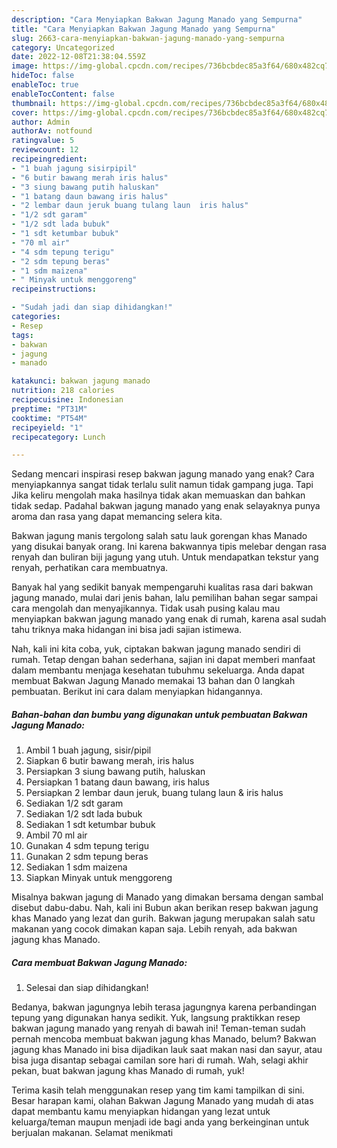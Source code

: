 ```yaml
---
description: "Cara Menyiapkan Bakwan Jagung Manado yang Sempurna"
title: "Cara Menyiapkan Bakwan Jagung Manado yang Sempurna"
slug: 2663-cara-menyiapkan-bakwan-jagung-manado-yang-sempurna
category: Uncategorized
date: 2022-12-08T21:38:04.559Z
image: https://img-global.cpcdn.com/recipes/736bcbdec85a3f64/680x482cq70/bakwan-jagung-manado-foto-resep-utama.jpg
hideToc: false
enableToc: true
enableTocContent: false
thumbnail: https://img-global.cpcdn.com/recipes/736bcbdec85a3f64/680x482cq70/bakwan-jagung-manado-foto-resep-utama.jpg
cover: https://img-global.cpcdn.com/recipes/736bcbdec85a3f64/680x482cq70/bakwan-jagung-manado-foto-resep-utama.jpg
author: Admin
authorAv: notfound
ratingvalue: 5
reviewcount: 12
recipeingredient:
- "1 buah jagung sisirpipil"
- "6 butir bawang merah iris halus"
- "3 siung bawang putih haluskan"
- "1 batang daun bawang iris halus"
- "2 lembar daun jeruk buang tulang laun  iris halus"
- "1/2 sdt garam"
- "1/2 sdt lada bubuk"
- "1 sdt ketumbar bubuk"
- "70 ml air"
- "4 sdm tepung terigu"
- "2 sdm tepung beras"
- "1 sdm maizena"
- " Minyak untuk menggoreng"
recipeinstructions:

- "Sudah jadi dan siap dihidangkan!"
categories:
- Resep
tags:
- bakwan
- jagung
- manado

katakunci: bakwan jagung manado 
nutrition: 218 calories
recipecuisine: Indonesian
preptime: "PT31M"
cooktime: "PT54M"
recipeyield: "1"
recipecategory: Lunch

---
```



Sedang mencari inspirasi resep bakwan jagung manado yang enak? Cara menyiapkannya sangat tidak terlalu sulit namun tidak gampang juga. Tapi Jika keliru mengolah maka hasilnya tidak akan memuaskan dan bahkan tidak sedap. Padahal bakwan jagung manado yang enak selayaknya punya aroma dan rasa yang dapat memancing selera kita.


Bakwan jagung manis tergolong salah satu lauk gorengan khas Manado yang disukai banyak orang. Ini karena bakwannya tipis melebar dengan rasa renyah dan buliran biji jagung yang utuh. Untuk mendapatkan tekstur yang renyah, perhatikan cara membuatnya.

Banyak hal yang sedikit banyak mempengaruhi kualitas rasa dari bakwan jagung manado, mulai dari jenis bahan, lalu pemilihan bahan segar sampai cara mengolah dan menyajikannya. Tidak usah pusing kalau mau menyiapkan bakwan jagung manado yang enak di rumah, karena asal sudah tahu triknya maka hidangan ini bisa jadi sajian istimewa.


Nah, kali ini kita coba, yuk, ciptakan bakwan jagung manado sendiri di rumah. Tetap dengan bahan sederhana, sajian ini dapat memberi manfaat dalam membantu menjaga kesehatan tubuhmu sekeluarga. Anda dapat membuat Bakwan Jagung Manado memakai 13 bahan dan 0 langkah pembuatan. Berikut ini cara dalam menyiapkan hidangannya.

<!--inarticleads1-->

##### Bahan-bahan dan bumbu yang digunakan untuk pembuatan Bakwan Jagung Manado:

1. Ambil 1 buah jagung, sisir/pipil
1. Siapkan 6 butir bawang merah, iris halus
1. Persiapkan 3 siung bawang putih, haluskan
1. Persiapkan 1 batang daun bawang, iris halus
1. Persiapkan 2 lembar daun jeruk, buang tulang laun &amp; iris halus
1. Sediakan 1/2 sdt garam
1. Sediakan 1/2 sdt lada bubuk
1. Sediakan 1 sdt ketumbar bubuk
1. Ambil 70 ml air
1. Gunakan 4 sdm tepung terigu
1. Gunakan 2 sdm tepung beras
1. Sediakan 1 sdm maizena
1. Siapkan  Minyak untuk menggoreng


Misalnya bakwan jagung di Manado yang dimakan bersama dengan sambal disebut dabu-dabu. Nah, kali ini Bubun akan berikan resep bakwan jagung khas Manado yang lezat dan gurih. Bakwan jagung merupakan salah satu makanan yang cocok dimakan kapan saja. Lebih renyah, ada bakwan jagung khas Manado. 

<!--inarticleads2-->

##### Cara membuat Bakwan Jagung Manado:


1. Selesai dan siap dihidangkan!

Bedanya, bakwan jagungnya lebih terasa jagungnya karena perbandingan tepung yang digunakan hanya sedikit. Yuk, langsung praktikkan resep bakwan jagung manado yang renyah di bawah ini! Teman-teman sudah pernah mencoba membuat bakwan jagung khas Manado, belum? Bakwan jagung khas Manado ini bisa dijadikan lauk saat makan nasi dan sayur, atau bisa juga disantap sebagai camilan sore hari di rumah. Wah, selagi akhir pekan, buat bakwan jagung khas Manado di rumah, yuk! 

Terima kasih telah menggunakan resep yang tim kami tampilkan di sini. Besar harapan kami, olahan Bakwan Jagung Manado yang mudah di atas dapat membantu kamu menyiapkan hidangan yang lezat untuk keluarga/teman maupun menjadi ide bagi anda yang berkeinginan untuk berjualan makanan. Selamat menikmati
